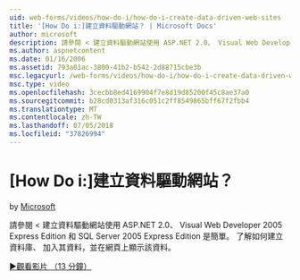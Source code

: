 ```yaml
---
uid: web-forms/videos/how-do-i/how-do-i-create-data-driven-web-sites
title: '[How Do i:]建立資料驅動網站？ | Microsoft Docs'
author: microsoft
description: 請參閱 < 建立資料驅動網站使用 ASP.NET 2.0、 Visual Web Developer 2005 Express Edition 和 SQL Server 2005 Express Edition 是簡單。 了解...
ms.author: aspnetcontent
ms.date: 01/16/2006
ms.assetid: 793a01ac-3800-41b2-b542-2d88715cbe3b
msc.legacyurl: /web-forms/videos/how-do-i/how-do-i-create-data-driven-web-sites
msc.type: video
ms.openlocfilehash: 3cecbb8ed4169904f7e8d19d85200f45c8ae37a0
ms.sourcegitcommit: b28cd0313af316c051c2ff8549865bff67f2fbb4
ms.translationtype: MT
ms.contentlocale: zh-TW
ms.lasthandoff: 07/05/2018
ms.locfileid: "37826994"
---
```

<a name="how-do-i-create-data-driven-web-sites"></a>[How Do i:]建立資料驅動網站？
====================
by [Microsoft](https://github.com/microsoft)

請參閱 < 建立資料驅動網站使用 ASP.NET 2.0、 Visual Web Developer 2005 Express Edition 和 SQL Server 2005 Express Edition 是簡單。 了解如何建立資料庫、 加入其資料，並在網頁上顯示該資料。

[&#9654;觀看影片 （13 分鐘）](https://channel9.msdn.com/Blogs/ASP-NET-Site-Videos/how-do-i-create-data-driven-web-sites)
